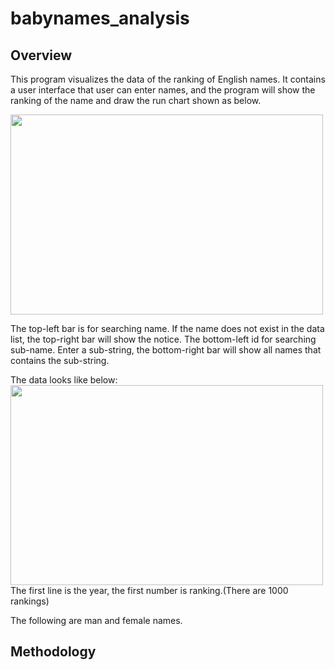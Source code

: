 # babynames_analysis
## Overview
This program visualizes the data of the ranking of English names. It contains a user interface that user can enter names, and the program will show the ranking of the name and draw the run chart shown as below.

<img src="https://github.com/Evian-Chen/babynames_analysis/blob/main/namesGraph.png" width="500" height="320">

The top-left bar is for searching name. If the name does not exist in the data list, the top-right bar will show the notice.
The bottom-left id for searching sub-name. Enter a sub-string, the bottom-right bar will show all names that contains the sub-string.

The data looks like below:
<img src="https://github.com/Evian-Chen/babynames_analysis/blob/main/dataList.png" width="500" height="320">
The first line is the year, the first number is ranking.(There are 1000 rankings)

The following are man and female names.

## Methodology
